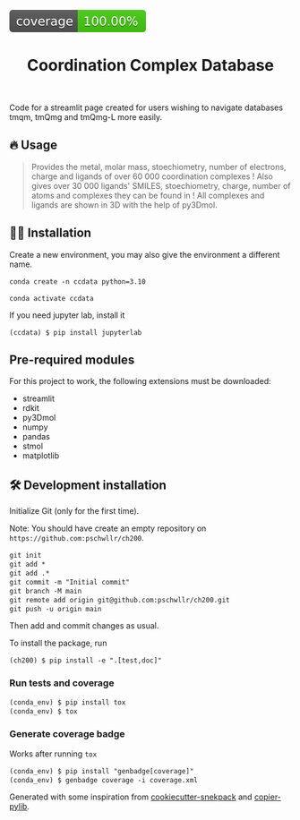 ![Coverage Status](https://raw.githubusercontent.com/pschwllr/minimal_project/main/assets/coverage-badge.svg)

<h1 align="center">
Coordination Complex Database
</h1>

<br>


Code for a streamlit page created for users wishing to navigate databases tmqm, tmQmg and tmQmg-L more easily.

## 🔥 Usage

> Provides the metal, molar mass, stoechiometry, number of electrons, charge and ligands of over 60 000 coordination complexes ! 
> Also gives over 30 000 ligands' SMILES, stoechiometry, charge, number of atoms and complexes they can be found in !
> All complexes and ligands are shown in 3D with the help of py3Dmol.


## 👩‍💻 Installation

Create a new environment, you may also give the environment a different name. 

```
conda create -n ccdata python=3.10 
```

```
conda activate ccdata
```

If you need jupyter lab, install it 

```
(ccdata) $ pip install jupyterlab
```

## Pre-required modules

For this project to work, the following extensions must be downloaded:
  - streamlit
  - rdkit
  - py3Dmol
  - numpy
  - pandas
  - stmol
  - matplotlib


## 🛠️ Development installation

Initialize Git (only for the first time). 

Note: You should have create an empty repository on `https://github.com:pschwllr/ch200`.

```
git init
git add * 
git add .*
git commit -m "Initial commit" 
git branch -M main
git remote add origin git@github.com:pschwllr/ch200.git 
git push -u origin main
```

Then add and commit changes as usual. 

To install the package, run

```
(ch200) $ pip install -e ".[test,doc]"
```

### Run tests and coverage

```
(conda_env) $ pip install tox
(conda_env) $ tox
```

### Generate coverage badge

Works after running `tox`

```
(conda_env) $ pip install "genbadge[coverage]"
(conda_env) $ genbadge coverage -i coverage.xml
```

Generated with some inspiration from [cookiecutter-snekpack](https://github.com/cthoyt/cookiecutter-snekpack) and [copier-pylib](https://github.com/astrojuanlu/copier-pylib).


